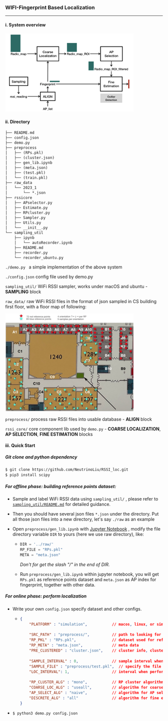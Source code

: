 ### WIFI-Fingerprint Based Localization

----

#### i. System overview

<img src="img/system.png" alt="system" style="zoom:40%;" />

#### ii. Directory

```
├── README.md
├── config.json
├── demo.py
├── preprocess
│   ├── (RPs.pkl)
│   ├── (cluster.json)
│   ├── gen_lib.ipynb
│   ├── (meta.json)
│   ├── (test.pkl)
│   └── (train.pkl)
├── raw_data
│   └── 2023_1
│       └── *.json
├── rssicore
│   ├── APselector.py
│   ├── Estimate.py
│   ├── RPcluster.py
│   ├── Sampler.py
│   ├── Utils.py
│   └── __init__.py
└── sampling_util
    ├── ipynb
    │   └── autoRecorder.ipynb
    ├── README.md
    ├── recorder.py
    └── recorder_ubuntu.py
```

`./demo.py `  a simple implementation of the above system 

`./config.json`  config file used by demo.py

`sampling_util/`  WiFi RSSI sampler, works under macOS and ubuntu -  **SAMPLING** block

`raw_data/`  raw WiFi RSSI files in the format of json sampled in CS building first floor, with a floor map of following:

<img src="img/map.jpg" alt="system" style="zoom:40%;" />

`preprocess/`  process raw RSSI files into usable database - **ALIGN** block

`rssi_core/`  core component lib used by `demo.py` - **COARSE LOCALIZATION**, **AP SELECTION**, **FINE ESTIMATION** blocks

#### iii. Quick Start

##### Git clone and python dependency

``` bash
$ git clone https://github.com/NeutrinoLiu/RSSI_loc.git
$ pip3 install scipy
```

##### For offline phase: building reference points dataset:

- Sample and label WiFi RSSI data using `sampling_util/` , please refer to [`sampling_util/README.md`](https://github.com/NeutrinoLiu/RSSI_loc/blob/main/sampling_util/README.md) for detailed guidance.
- Then you should have several json files `*.json` under the directory. Put all those json files into a new directory, let's say `./raw` as an example
- Open `preprocess/gen_lib.ipynb` with [Jupyter Notebook](https://jupyter.org/) , modify the file directory variable `DIR` to yours (here we use raw directory), like:

  - ```python
    DIR = '../raw/'
    RP_FILE = "RPs.pkl"
    META = "meta.json"
    ```

    *Don't for get the slash "/" in the end of DIR.* 

  - Run `preprocess/gen_lib.ipynb` within jupyter notebook, you will get `RPs.pkl` as reference points dataset and `meta.json` as AP index for fingerprint, together with other data.


##### For online phase: perform localization

- Write your own `config.json` specify dataset and other configs.

  - ```json
    {
        "PLATFORM" : "simulation",           // macos, linux, or simulation if you want to use file stream
    
        "SRC_PATH" : "preprocess/",          // path to looking for the followed file
        "RP_PKL" : "RPs.pkl",                // dataset used for reference points
        "RP_META" : "meta.json",             // meta data
        "PRE_CLUSTERED" : "cluster.json",    // cluster info, cluster can be perform in advance.
        
        "SAMPLE_INTERVAL" : 0,               // sample interval when perform online localization
        "SAMPLE_FILE" : "preprocess/test.pkl",  // specify the file name if it is a file stream simulation
        "LOC_INTERVAL": 1,                   // interval when perform localization
    
        "RP_CLUSTER_ALG" : "mono",           // RP cluster algorithm, "mono" means only one whole cluster
        "COARSE_LOC_ALG" : "useall",         // algorithm for coarse localization, i.e. RP selection
        "AP_SELECT_ALG" : "naive",           // algorithm for AP selection
        "DISCRETE_ALG" : "all"               // algorithm for fine estimation, 'prob', 'knn', or 'all'
    }
    ```

- ```bash
  $ python3 demo.py config.json



